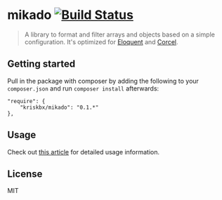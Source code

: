 # mikado [![Build Status](https://travis-ci.org/kriskbx/mikado.svg)](https://travis-ci.org/kriskbx/mikado)

> A library to format and filter arrays and objects based on a simple configuration. It's optimized for [Eloquent](https://github.com/illuminate/database) and [Corcel](https://github.com/jgrossi/corcel).

## Getting started

Pull in the package with composer by adding the following to your `composer.json` and run `composer install` afterwards:

```
"require": {
    "kriskbx/mikado": "0.1.*"
},
```

## Usage

Check out [this article](http://kris.cool/2015/08/building-wordpress-apis-with-laravel-lumen) for detailed usage information.

## License

MIT